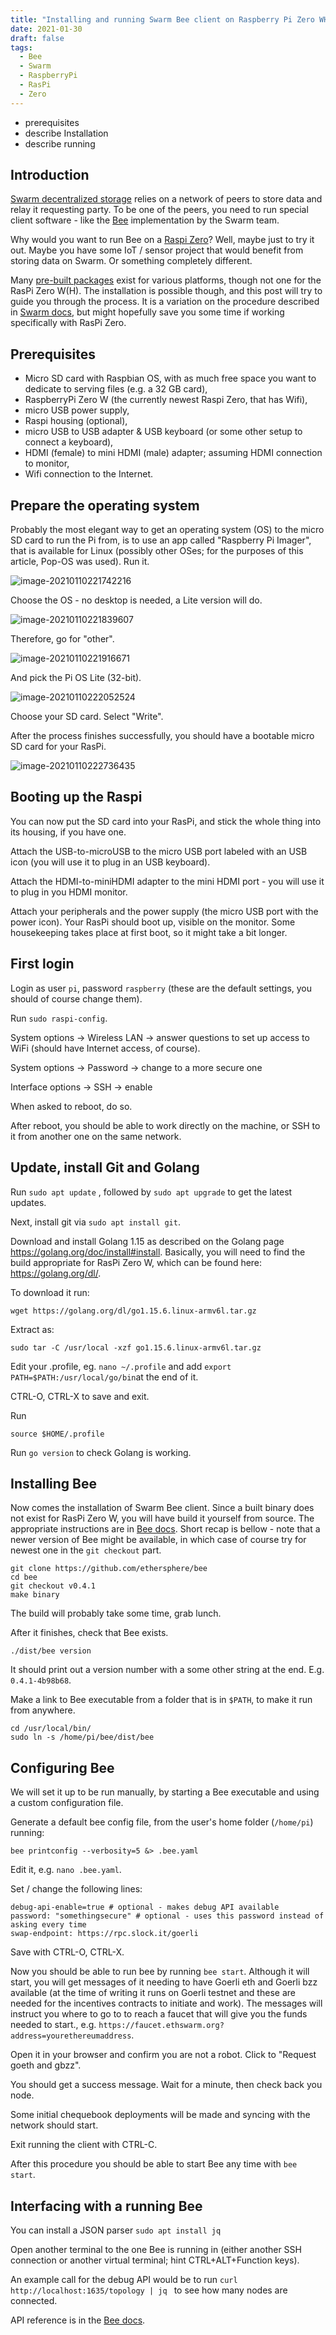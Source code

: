 ```yaml
---
title: "Installing and running Swarm Bee client on Raspberry Pi Zero WH"
date: 2021-01-30
draft: false
tags:
  - Bee
  - Swarm
  - RaspberryPi
  - RasPi
  - Zero
---
```


- prerequisites
- describe Installation
- describe running


## Introduction

[Swarm decentralized storage](https://swarm.ethereum.org/) relies on a network of peers to store data and relay it requesting party. To be one of the peers, you need to run special client software - like the [Bee](https://github.com/ethersphere/bee) implementation by the Swarm team.

Why would you want to run Bee on a [Raspi Zero](https://www.raspberrypi.org/products/raspberry-pi-zero-w/)? Well, maybe just to try it out. Maybe you have some IoT / sensor project that would benefit from storing data on Swarm. Or something completely different.

Many [pre-built packages](https://github.com/ethersphere/bee/releases) exist for various platforms, though not one for the RasPi Zero W(H). The installation is possible though, and this post will try to guide you through the process. It is a variation on the procedure described in [Swarm docs](https://docs.ethswarm.org/docs/), but might hopefully save you some time if working specifically with RasPi Zero.

## Prerequisites
- Micro SD card with Raspbian OS, with as much free space you want to dedicate to serving files (e.g. a 32 GB card),
- RaspberryPi Zero W (the currently newest Raspi Zero, that has Wifi),
- micro USB power supply,
- Raspi housing (optional),
- micro USB to USB adapter & USB keyboard (or some other setup to connect a keyboard),
- HDMI (female) to mini HDMI (male) adapter; assuming HDMI connection to monitor,
- Wifi connection to the Internet.

## Prepare the operating system

Probably the most elegant way to get an operating system (OS) to the micro SD card to run the Pi from, is to use an app called "Raspberry Pi Imager", that is available for Linux (possibly other OSes; for the purposes of this article, Pop-OS was used).
Run it.

![image-20210110221742216](/blog-posts/bee-on-raspberry-pi-zero.assets/image-20210110221742216.png)


Choose the OS - no desktop is needed, a Lite version will do.

![image-20210110221839607](/blog-posts/bee-on-raspberry-pi-zero.assets/image-20210110221839607.png)


Therefore, go for "other".

![image-20210110221916671](/blog-posts/bee-on-raspberry-pi-zero.assets/image-20210110221916671.png)

And pick the Pi OS Lite (32-bit).

![image-20210110222052524](/blog-posts/bee-on-raspberry-pi-zero.assets/image-20210110222052524.png)

Choose your SD card. Select "Write".

After the process finishes successfully, you should have a bootable micro SD card for your RasPi.

![image-20210110222736435](/blog-posts/bee-on-raspberry-pi-zero.assets/image-20210110222736435.png)


## Booting up the Raspi

You can now put the SD card into your RasPi, and stick the whole thing into its housing, if you have one.

Attach the USB-to-microUSB to the micro USB port labeled with an USB icon (you will use it to plug in an USB keyboard).

Attach the HDMI-to-miniHDMI adapter to the mini HDMI port - you will use it to plug in you HDMI monitor.

Attach your peripherals and the power supply (the micro USB port with the power icon). Your RasPi should boot up, visible on the monitor. Some housekeeping takes place at first boot, so it might take a bit longer.

## First login

Login as user `pi`, password `raspberry` (these are the default settings, you should of course change them).

Run `sudo raspi-config`.

System options -> Wireless LAN -> answer questions to set up access to WiFi (should have Internet access, of course).

System options -> Password -> change to a more secure one

Interface options -> SSH -> enable

When asked to reboot, do so.

After reboot, you should be able to work directly on the machine, or SSH to it from another one on the same network.

## Update, install Git and Golang

Run `sudo apt update` , followed by `sudo apt upgrade` to get the latest updates.

Next, install git via `sudo apt install git`.

Download and install Golang 1.15 as described on the Golang page https://golang.org/doc/install#install. Basically, you will need to find the build appropriate for RasPi Zero W, which can be found here: https://golang.org/dl/.

To download it run:

`wget https://golang.org/dl/go1.15.6.linux-armv6l.tar.gz`

Extract as:

`sudo tar -C /usr/local -xzf go1.15.6.linux-armv6l.tar.gz`

Edit your .profile, eg. `nano ~/.profile` and add `export PATH=$PATH:/usr/local/go/bin`at the end of it.

CTRL-O, CTRL-X to save and exit.

Run

`source $HOME/.profile`

Run `go version` to check Golang is working.

## Installing Bee

Now comes the installation of Swarm Bee client. Since a built binary does not exist for RasPi Zero W, you will have build it yourself from source. The appropriate instructions are in [Bee docs](https://docs.ethswarm.org/docs/installation/build-from-source). Short recap is bellow - note that a newer version of Bee might be available, in which case of course try for newest one in the `git checkout` part.

```
git clone https://github.com/ethersphere/bee
cd bee
git checkout v0.4.1
make binary
```

The build will probably take some time, grab lunch.

After it finishes, check that Bee exists.

```
./dist/bee version
```

It should print out a version number with a some other string at the end. E.g. `0.4.1-4b98b68`.

Make a link to Bee executable from a folder that is in `$PATH`, to make it run from anywhere.

```
cd /usr/local/bin/
sudo ln -s /home/pi/bee/dist/bee
```

## Configuring Bee

We will set it up to be run manually, by starting a Bee executable and using a custom configuration file.

Generate a default bee config file, from the user's home folder (`/home/pi`) running:

`bee printconfig --verbosity=5 &> .bee.yaml`

Edit it, e.g. `nano .bee.yaml`.

Set / change the following lines:

```
debug-api-enable=true # optional - makes debug API available
password: "somethingsecure" # optional - uses this password instead of asking every time
swap-endpoint: https://rpc.slock.it/goerli
```

Save with CTRL-O, CTRL-X.

Now you should be able to run bee by running `bee start`. Although it will start, you will get messages of it needing to have Goerli eth and Goerli bzz available (at the time of writing it runs on Goerli testnet and these are needed for the incentives contracts to initiate and work). The messages will instruct you where to go to to reach a faucet that will give you the funds needed to start., e.g. `https://faucet.ethswarm.org?address=yourethereumaddress`.

Open it in your browser and confirm you are not a robot. Click to "Request goeth and gbzz".

You should get a success message. Wait for a minute, then check back you node.

Some initial chequebook deployments will be made and syncing with the network should start.

Exit running the client with CTRL-C.

After this procedure you should be able to start Bee any time with `bee start`.

## Interfacing with a running Bee

You can install a JSON parser `sudo apt install jq`

Open another terminal to the one Bee is running in (either another SSH connection or another virtual terminal; hint CTRL+ALT+Function keys).

An example call for the debug API would be to run `curl http://localhost:1635/topology | jq ` to see how many nodes are connected.

API reference is in the [Bee docs](https://docs.ethswarm.org/docs/api-reference/api-reference).
